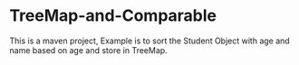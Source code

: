 # TreeMap-and-Comparable

This is a maven project, Example is to sort the Student Object with age and name based on age and store in TreeMap.

